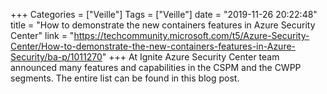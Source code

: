 +++
Categories = ["Veille"]
Tags = ["Veille"]
date = "2019-11-26 20:22:48"
title = "How to demonstrate the new containers features in Azure Security Center"
link = "https://techcommunity.microsoft.com/t5/Azure-Security-Center/How-to-demonstrate-the-new-containers-features-in-Azure-Security/ba-p/1011270"
+++
At Ignite Azure Security Center team announced many features and capabilities in the CSPM and the CWPP segments. The entire list can be found in this blog post.